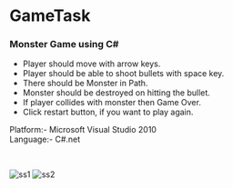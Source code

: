 # GameTask
<h3><b>Monster Game using C#</b></h3>
<ul>
<li>Player should move with arrow keys.</li>
<li>Player should be able to shoot bullets with space key.</li>
<li>There should be Monster in Path.</li>
<li>Monster should be destroyed on hitting the bullet.</li>
<li>If player collides with monster then Game Over.</li>
<li>Click restart button, if you want to play again.</li>
</ul>
<p>Platform:- Microsoft Visual Studio 2010<br>
Language:- C#.net</p><br>

![ss1](https://user-images.githubusercontent.com/80598599/164973584-8f006ecd-74dd-47a4-bf2b-48a6ee299b3c.png)
![ss2](https://user-images.githubusercontent.com/80598599/164973586-8f92fd26-f099-4a9f-bebb-cb64382895b8.png)
